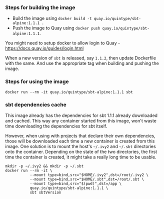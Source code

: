 ### Steps for building the image

- Build the image using `docker build -t quay.io/quintype/sbt-alpine:1.1.1 .`
- Push the image to Quay using `docker push quay.io/quintype/sbt-alpine:1.1.1`.

You might need to setup docker to allow login to Quay - https://docs.quay.io/guides/login.html

When a new version of `sbt` is released, say `1.1.2`, then update Dockerfile with the same. And use the appropriate tag when building and pushing the image.

### Steps for using the image

```
docker run --rm -it quay.io/quintype/sbt-alpine:1.1.1 sbt
```

### sbt dependencies cache

This image already has the dependencies for sbt 1.1.1 already downloaded and cached. This way any container started from this image, won't waste time downloading the dependencies for sbt itself.

However, when using with projects that declare their own dependencies, those will be downloaded each time a new container is created from this image. One solution is to mount the host's `~/.ivy2` and `~/.sbt` directories onto the container. Depending on the state of the two directories, the first time the container is created, it might take a really long time to be usable.

```
mkdir -p ~/.ivy2 && mkdir -p ~/.sbt
docker run --rm -it \
           --mount type=bind,src="$HOME/.ivy2",dst=/root/.ivy2 \
           --mount type=bind,src="$HOME/.sbt",dst=/root/.sbt \
           --mount type=bind,src="$(pwd)",dst=/app \           
           quay.io/quintype/sbt-alpine:1.1.1 \
           sbt sbtVersion
```
